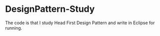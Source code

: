 # DesignPattern-Study
The code is that I study Head First Design Pattern and write in Eclipse for running.
